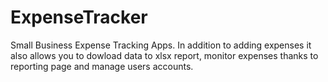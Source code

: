 # ExpenseTracker
Small Business Expense Tracking Apps. In addition to adding expenses it also allows you to dowload data to xlsx report, monitor expenses thanks to reporting page and manage users accounts.